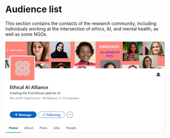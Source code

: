 # Audience list

This section contains the contacts of the research community, including
 individuals working at the intersection of ethics, AI, and mental health, as
 well as some NGOs.

![Contact 1](5_communication_strategy\images\Picture1.png)
